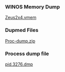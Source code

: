 ### WINOS Memory Dump
[Zeus2x4.vmem](https://drive.google.com/file/d/1pGqLFFeGcmJ7F4foJXM307OfN0YRHQAl/view?usp=sharing)

### Dupmed Files
[Proc-dump.zip](https://drive.google.com/file/d/1BKIQnJMKWZBPFJTtFjdKMytmPmZx3CU7/view?usp=sharing)

### Process dump file
[pid.3276.dmp](https://drive.google.com/file/d/1VC_35uUzPfsdf_JSWZXdfTyJ0s5eC38E/view?usp=sharing)
